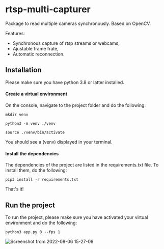 # rtsp-multi-capturer
Package to read multiple cameras synchronously. Based on OpenCV.

Features:
- Synchronous capture of rtsp streams or webcams,
- Ajustable frame frate,
- Automatic reconnection.

## Installation

Please make sure you have python 3.8 or latter installed.

#### Create a virtual environment

On the console, navigate to the project folder and do the following:

`mkdir venv`

`python3 -m venv ./venv`

`source ./venv/bin/activate`

You should see a (venv) displayed in your terminal.

#### Install the dependencies

The dependencies of the project are listed in the requirements.txt file. To install them, do the following:

`pip3 install -r requirements.txt`

That's it!

## Run the project

To run the project, please make sure you have activated your virtual environment and do the following:

`python3 app.py 0 --fps 1`

![Screenshot from 2022-08-06 15-27-08](https://user-images.githubusercontent.com/44006813/183261462-15ad502b-1284-4bad-87e5-56caededa9d6.png)
